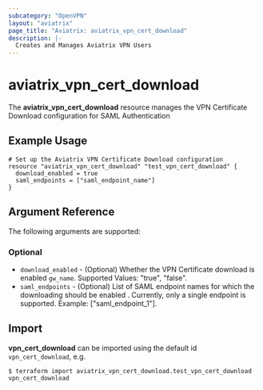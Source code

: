 ```yaml
---
subcategory: "OpenVPN"
layout: "aviatrix"
page_title: "Aviatrix: aviatrix_vpn_cert_download"
description: |-
  Creates and Manages Aviatrix VPN Users
---
```


# aviatrix_vpn_cert_download

The **aviatrix_vpn_cert_download** resource manages the VPN Certificate Download configuration for SAML Authentication

## Example Usage

```hcl
# Set up the Aviatrix VPN Certificate Download configuration
resource "aviatrix_vpn_cert_download" "test_vpn_cert_download" {
  download_enabled = true
  saml_endpoints = ["saml_endpoint_name"]
}
```
## Argument Reference

The following arguments are supported:

### Optional

* `download_enabled` - (Optional) Whether the VPN Certificate download is enabled `gw_name`. Supported Values: "true", "false".
* `saml_endpoints` - (Optional) List of SAML endpoint names for which the downloading should be enabled . Currently, only a single endpoint is supported. Example: ["saml_endpoint_1"].

## Import

**vpn_cert_download** can be imported using the default id `vpn_cert_download`, e.g.

```
$ terraform import aviatrix_vpn_cert_download.test_vpn_cert_download vpn_cert_download
```

